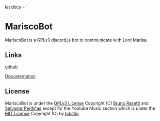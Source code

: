 let docs = `
# MariscoBot
MariscoBot is a GPLv3 discord.js bot to communicate with Lord Marisa.

## Links
[github](https://github.com/ForrosInc/MariscoBot)

[Documentation](https://github.com/ForrosInc/MariscoBot/wiki)

## License
MariscoBot is under the [GPLv3 License](LICENSE/GPLv3.license.txt) Copyright (C) [Bruno Rasetti](https://github.com/IdateOrca) and [Salvador Pardiñas](https://github.com/salvadorp2001) except for the Youtube Music section which is under the [MIT License](LICENSE/MIT.license.txt) Copyright (C) by [bdistin](https://github.com/bdistin).
`
